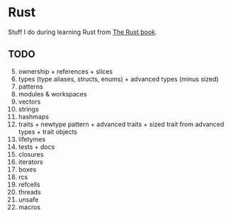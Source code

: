 # Rust

Stuff I do during learning Rust from [The Rust book](https://doc.rust-lang.org/stable/book/).

## TODO

5. ownership + references + slices
5. types (type aliases, structs, enums) + advanced types (minus sized)
5. patterns
6. modules & workspaces
7. vectors
8. strings
9. hashmaps
10. traits + newtype pattern + advanced traits + sized trait from advanced types + trait objects
11. lifetymes
12. tests + docs
13. closures
14. iterators
15. boxes
16. rcs
17. refcells
18. threads
19. unsafe
20. macros

